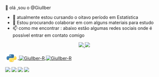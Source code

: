 👋 olá ,sou o  @Giullber 
- 🌱 atualmente estou cursando o oitavo período em Estatística 
- 💞️ Estou procurando colaborar em com alguns materiais para estudo
- 📫 como me encontrar :  abaixo estão algumas redes sociais onde é possível entrar em contato comigo 


<!---
Giullber/Giullber is a ✨ special ✨ repository because its `README.md` (this file) appears on your GitHub profile.
You can click the Preview link to take a look at your changes.
--->

<div align="center">
  <a href="https://github.com/Giullber">
  <img height="180em" src="https://github-readme-stats.vercel.app/api?username=Giullber&show_icons=true&theme=dark_blue&include_all_commits=true&count_private=true"/>
 <img height="180em" src="https://github-readme-stats.vercel.app/api/top-langs/?username=Giullber&layout=compact&langs_count=7&theme=dark"/>
</div>
   <div style="display: inline_block"><br>

  
  <img align="center" alt="Giullber-Python" height="30" width="40" src="https://raw.githubusercontent.com/devicons/devicon/master/icons/python/python-original.svg">
  <img align="center" alt="Giullber-R" height="30" width="40"  src="https://cdn.jsdelivr.net/gh/devicons/devicon/icons/r/r-original.svg" />
  <img align="center" alt="Giullber-R" height="30" width="40" src="https://cdn.jsdelivr.net/gh/devicons/devicon/icons/latex/latex-original.svg" />   
</div>

<div> 

  <a href="https://www.instagram.com/giullber_valentim" target="_blank"><img src="https://img.shields.io/badge/-Instagram-%23E4405F?style=for-the-badge&logo=instagram&logoColor=white" target="_blank"></a>
<a href="https://www.linkedin.com/in/giullber-valentim-da-silva-228b80180/" target="_blank"><img src="https://img.shields.io/badge/-LinkedIn-%230077B5?style=for-the-badge&logo=linkedin&logoColor=white" target="_blank"></a>
<a href="https://wa.me/+5583996133693" target="_blank"><img src="https://img.shields.io/badge/WhatsApp-25D366?style=for-the-badge&logo=whatsapp&logoColor=white" target="_blank"></a>
<a href="https://www.facebook.com/giullber.valentim" target="_blank"><img src="https://img.shields.io/badge/Facebook-1877F2?style=for-the-badge&logo=facebook&logoColor=white" target="_blank"></a>
  
  
</div>
